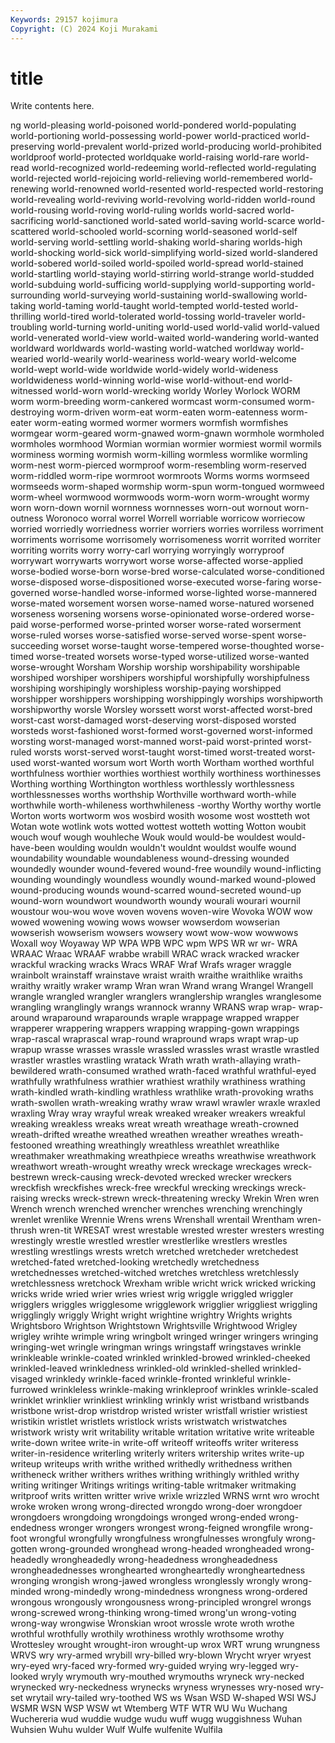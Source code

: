 ```yaml
---
Keywords: 29157 kojimura
Copyright: (C) 2024 Koji Murakami
---
```


# title

Write contents here.



ng world-pleasing
world-poisoned world-pondered world-populating world-portioning world-possessing world-power world-practiced world-preserving world-prevalent world-prized
world-producing world-prohibited worldproof world-protected worldquake world-raising world-rare world-read world-recognized world-redeeming
world-reflected world-regulating world-rejected world-rejoicing world-relieving world-remembered world-renewing world-renowned world-resented world-respected
world-restoring world-revealing world-reviving world-revolving world-ridden world-round world-rousing world-roving world-ruling worlds
world-sacred world-sacrificing world-sanctioned world-sated world-saving world-scarce world-scattered world-schooled world-scorning world-seasoned
world-self world-serving world-settling world-shaking world-sharing worlds-high world-shocking world-sick world-simplifying world-sized
world-slandered world-sobered world-soiled world-spoiled world-spread world-stained world-startling world-staying world-stirring world-strange
world-studded world-subduing world-sufficing world-supplying world-supporting world-surrounding world-surveying world-sustaining world-swallowing world-taking
world-taming world-taught world-tempted world-tested world-thrilling world-tired world-tolerated world-tossing world-traveler world-troubling
world-turning world-uniting world-used world-valid world-valued world-venerated world-view world-waited world-wandering world-wanted
worldward worldwards world-wasting world-watched worldway world-wearied world-wearily world-weariness world-weary world-welcome
world-wept world-wide worldwide world-widely world-wideness worldwideness world-winning world-wise world-without-end world-witnessed
world-worn world-wrecking worldy Worley Worlock WORM worm worm-breeding worm-cankered wormcast
worm-consumed worm-destroying worm-driven worm-eat worm-eaten worm-eatenness worm-eater worm-eating wormed wormer
wormers wormfish wormfishes wormgear worm-geared worm-gnawed worm-gnawn wormhole wormholed wormholes
wormhood Wormian wormian wormier wormiest wormil wormils worminess worming wormish
worm-killing wormless wormlike wormling worm-nest worm-pierced wormproof worm-resembling worm-reserved worm-riddled
worm-ripe wormroot wormroots Worms worms wormseed wormseeds worm-shaped wormship worm-spun
worm-tongued wormweed worm-wheel wormwood wormwoods worm-worn worm-wrought wormy worn worn-down
wornil wornness wornnesses worn-out wornout worn-outness Woronoco worral worrel Worrell
worriable worricow worriecow worried worriedly worriedness worrier worriers worries worriless
worriment worriments worrisome worrisomely worrisomeness worrit worrited worriter worriting worrits
worry worry-carl worrying worryingly worryproof worrywart worrywarts worrywort worse worse-affected
worse-applied worse-bodied worse-born worse-bred worse-calculated worse-conditioned worse-disposed worse-dispositioned worse-executed worse-faring
worse-governed worse-handled worse-informed worse-lighted worse-mannered worse-mated worsement worsen worse-named worse-natured
worsened worseness worsening worsens worse-opinionated worse-ordered worse-paid worse-performed worse-printed worser
worse-rated worserment worse-ruled worses worse-satisfied worse-served worse-spent worse-succeeding worset worse-taught
worse-tempered worse-thoughted worse-timed worse-treated worsets worse-typed worse-utilized worse-wanted worse-wrought Worsham
Worship worship worshipability worshipable worshiped worshiper worshipers worshipful worshipfully worshipfulness
worshiping worshipingly worshipless worship-paying worshipped worshipper worshippers worshipping worshippingly worships
worshipworth worshipworthy worsle Worsley worssett worst worst-affected worst-bred worst-cast worst-damaged
worst-deserving worst-disposed worsted worsteds worst-fashioned worst-formed worst-governed worst-informed worsting worst-managed
worst-manned worst-paid worst-printed worst-ruled worsts worst-served worst-taught worst-timed worst-treated worst-used
worst-wanted worsum wort Worth worth Wortham worthed worthful worthfulness worthier
worthies worthiest worthily worthiness worthinesses Worthing worthing Worthington worthless worthlessly
worthlessness worthlessnesses worths worthship Worthville worthward worth-while worthwhile worth-whileness worthwhileness
-worthy Worthy worthy wortle Worton worts wortworm wos wosbird wosith
wosome wost wostteth wot Wotan wote wotlink wots wotted wottest
wotteth wotting Wotton woubit wouch wouf wough wouhleche Wouk would
would-be wouldest would-have-been woulding wouldn wouldn't wouldnt wouldst woulfe wound
woundability woundable woundableness wound-dressing wounded woundedly wounder wound-fevered wound-free woundily
wound-inflicting wounding woundingly woundless woundly wound-marked wound-plowed wound-producing wounds wound-scarred
wound-secreted wound-up wound-worn woundwort woundworth woundy wourali wourari wournil woustour
wou-wou wove woven wovens woven-wire Wovoka WOW wow wowed wowening
wowing wows wowser wowserdom wowserian wowserish wowserism wowsers wowsery wowt
wow-wow wowwows Woxall woy Woyaway WP WPA WPB WPC wpm
WPS WR wr wr- WRA WRAAC Wraac WRAAF wrabbe wrabill
WRAC wrack wracked wracker wrackful wracking wracks Wracs WRAF Wraf
Wrafs wrager wraggle wrainbolt wrainstaff wrainstave wraist wraith wraithe wraithlike
wraiths wraithy wraitly wraker wramp Wran wran Wrand wrang Wrangel
Wrangell wrangle wrangled wrangler wranglers wranglership wrangles wranglesome wrangling wranglingly
wrangs wrannock wranny WRANS wrap wrap- wrap-around wraparound wraparounds wraple
wrappage wrapped wrapper wrapperer wrappering wrappers wrapping wrapping-gown wrappings wrap-rascal
wraprascal wrap-round wrapround wraps wrapt wrap-up wrapup wrasse wrasses wrassle
wrassled wrassles wrast wrastle wrastled wrastler wrastles wrastling wratack Wrath
wrath wrath-allaying wrath-bewildered wrath-consumed wrathed wrath-faced wrathful wrathful-eyed wrathfully wrathfulness
wrathier wrathiest wrathily wrathiness wrathing wrath-kindled wrath-kindling wrathless wrathlike wrath-provoking
wraths wrath-swollen wrath-wreaking wrathy wraw wrawl wrawler wraxle wraxled wraxling
Wray wray wrayful wreak wreaked wreaker wreakers wreakful wreaking wreakless
wreaks wreat wreath wreathage wreath-crowned wreath-drifted wreathe wreathed wreathen wreather
wreathes wreath-festooned wreathing wreathingly wreathless wreathlet wreathlike wreathmaker wreathmaking wreathpiece
wreaths wreathwise wreathwork wreathwort wreath-wrought wreathy wreck wreckage wreckages wreck-bestrewn
wreck-causing wreck-devoted wrecked wrecker wreckers wreckfish wreckfishes wreck-free wreckful wrecking
wreckings wreck-raising wrecks wreck-strewn wreck-threatening wrecky Wrekin Wren wren Wrench
wrench wrenched wrencher wrenches wrenching wrenchingly wrenlet wrenlike Wrennie Wrens
wrens Wrenshall wrentail Wrentham wren-thrush wren-tit WRESAT wrest wrestable wrested
wrester wresters wresting wrestingly wrestle wrestled wrestler wrestlerlike wrestlers wrestles
wrestling wrestlings wrests wretch wretched wretcheder wretchedest wretched-fated wretched-looking wretchedly
wretchedness wretchednesses wretched-witched wretches wretchless wretchlessly wretchlessness wretchock Wrexham wrible
wricht wrick wricked wricking wricks wride wried wrier wries wriest
wrig wriggle wriggled wriggler wrigglers wriggles wrigglesome wrigglework wrigglier wriggliest
wriggling wrigglingly wriggly Wright wright wrightine wrightry Wrights wrights Wrightsboro
Wrightson Wrightstown Wrightsville Wrightwood Wrigley wrigley wrihte wrimple wring wringbolt
wringed wringer wringers wringing wringing-wet wringle wringman wrings wringstaff wringstaves
wrinkle wrinkleable wrinkle-coated wrinkled wrinkled-browed wrinkled-cheeked wrinkled-leaved wrinkledness wrinkled-old wrinkled-shelled
wrinkled-visaged wrinkledy wrinkle-faced wrinkle-fronted wrinkleful wrinkle-furrowed wrinkleless wrinkle-making wrinkleproof wrinkles
wrinkle-scaled wrinklet wrinklier wrinkliest wrinkling wrinkly wrist wristband wristbands wristbone
wrist-drop wristdrop wristed wrister wristfall wristier wristiest wristikin wristlet wristlets
wristlock wrists wristwatch wristwatches wristwork wristy writ writability writable writation
writative write writeable write-down writee write-in write-off writeoff writeoffs writer
writeress writer-in-residence writerling writerly writers writership writes write-up writeup writeups
writh writhe writhed writhedly writhedness writhen writheneck writher writhers writhes
writhing writhingly writhled writhy writing writinger Writings writings writing-table writmaker
writmaking writproof writs written writter wrive wrixle wrizzled WRNS wrnt
wro wrocht wroke wroken wrong wrong-directed wrongdo wrong-doer wrongdoer wrongdoers
wrongdoing wrongdoings wronged wrong-ended wrong-endedness wronger wrongers wrongest wrong-feigned wrongfile
wrong-foot wrongful wrongfully wrongfulness wrongfulnesses wrongfuly wrong-gotten wrong-grounded wronghead wrong-headed
wrongheaded wrong-headedly wrongheadedly wrong-headedness wrongheadedness wrongheadednesses wronghearted wrongheartedly wrongheartedness wronging
wrongish wrong-jawed wrongless wronglessly wrongly wrong-minded wrong-mindedly wrong-mindedness wrongness wrong-ordered
wrongous wrongously wrongousness wrong-principled wrongrel wrongs wrong-screwed wrong-thinking wrong-timed wrong'un
wrong-voting wrong-way wrongwise Wronskian wroot wrossle wrote wroth wrothe wrothful
wrothfully wrothily wrothiness wrothly wrothsome wrothy Wrottesley wrought wrought-iron wrought-up
wrox WRT wrung wrungness WRVS wry wry-armed wrybill wry-billed wry-blown
Wrycht wryer wryest wry-eyed wry-faced wry-formed wry-guided wrying wry-legged wry-looked
wryly wrymouth wry-mouthed wrymouths wryneck wry-necked wrynecked wry-neckedness wrynecks wryness
wrynesses wry-nosed wry-set wrytail wry-tailed wry-toothed WS ws Wsan WSD
W-shaped WSI WSJ WSMR WSN WSP WSW wt Wtemberg WTF
WTR WU Wu Wuchang Wuchereria wud wuddie wudge wudu wuff
wugg wuggishness Wuhan Wuhsien Wuhu wulder Wulf Wulfe wulfenite Wulfila
